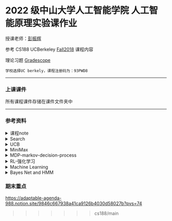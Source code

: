 # 2022 级中山大学人工智能学院 人工智能原理实验课作业

授课老师：[彭振辉](https://zhenhuipeng.com/ "Markdown")

参考 CS188 UCBerkeley [Fall2018](https://inst.eecs.berkeley.edu/~cs188/fa18/index.html "Markdown") 课程内容

理论习题 [Gradescope](https://www.gradescope.com/courses/33660 "Markdown")

    学校选择UC berkely，课程注册码为：93PWD8

---

### 上课课件

所有课程课件存储在课件文件夹中

---

### 参考资料

<details>
  <summary> 课程note</summary>

由知乎好心用户经过教授授权后翻译

1. [课程 note-1](https://zhuanlan.zhihu.com/p/61895500 "Markdown")
2. [课程 note-2](https://zhuanlan.zhihu.com/p/64368643 "Markdown")
3. [课程 note-3](https://zhuanlan.zhihu.com/p/148256240 "Markdown")
4. [课程 note-4](https://zhuanlan.zhihu.com/p/272652797 "Markdown")

</details>

<details>
    <summary>Search</summary>

1. [爬山法](https://blog.csdn.net/m0_74766888/article/details/137150994 "Markdown")
2. [模拟退火](https://zhuanlan.zhihu.com/p/266874840 "Markdown")
3. [遗传算法](https://zhuanlan.zhihu.com/p/100337680 "Markdown")
</details>
<details>
  <summary>UCB</summary>

4. [UCB 算法](https://zhuanlan.zhihu.com/p/589652397 "Markdown")
5. [UCB 案例+代码](https://zhuanlan.zhihu.com/p/32356077 "Markdown")

</details>

<details>
  <summary>MiniMax</summary>

1. [alpha-beta 详细推导和讲解](https://blog.csdn.net/weixin_42165981/article/details/103263211 "Markdown")

</details>

<details>
  <summary>MDP-markov-decision-process</summary>

1.  [MDP 笔记总结](https://github.com/SueBwj/CS188/blob/main/MDP.pdf "Markdown")
2.  [Markov decision process](https://medium.com/@ngao7/markov-decision-process-basics-3da5144d3348 "Markdown") MDP 基础概念介绍和代码示例
3.  [MDP: Value Iteration](https://zhuanlan.zhihu.com/p/33229439 "Markdown")
4.  [MDP: Value Iteration with code implementation](https://medium.com/@ngao7/markov-decision-process-value-iteration-2d161d50a6ff "Markdown")
5.  [MDP: policy iteration with code implementation](https://medium.com/@ngao7/markov-decision-process-policy-iteration-42d35ee87c82 "Markdown")

6.  关于 project3 task4 中 [Prioritized Sweeping Value Iteration](https://github.com/SueBwj/CS188/blob/main/reinforcement/NIPS-1992-memory-based-reinforcement-learning-efficient-computation-with-prioritized-sweeping-Paper.pdf "Markdown") 算法的介绍

</details>

<details>
  <summary>RL-强化学习</summary>

1.  note10 - [Exploration and Exploitation](https://github.com/SueBwj/CS188/blob/main/Exploration%20and%20Exploitation.pdf "Markdown")
2.  note11 - [Reinforcement Learning](https://github.com/SueBwj/CS188/blob/main/Reinforcement%20Learning.pdf "Markdown")
3.  [model-based ADP learner with code implementation](https://medium.com/@ngao7/reinforcement-learning-model-based-adp-learner-with-code-implementation-6ad73867fb1e "Markdown")
4.  [Model-free MC learner with code implementation](https://medium.com/@ngao7/reinforcement-learning-model-free-mc-learner-with-code-implementation-f9f475296dcb "Markdown") -- Monte Carlo 蒙特卡洛
5.  [Reinforcement learning: concepts of Q-learning](https://medium.com/@ngao7/reinforcement-learning-concepts-of-q-learning-22f2659525fd "Markdown")
6.  [Reinforcement learning: Q-learner with detailed example and code implementation](https://medium.com/@ngao7/reinforcement-learning-q-learner-with-detailed-example-and-code-implementation-f7578976473c#8db0 "Markdown")

</details>

<details>
  <summary>Machine Learning</summary>

1. [RNN 详解](https://blog.csdn.net/peaunt1/article/details/126334471 "Markdown")
2. [Note 21: Linear Regression and Perceptron](https://github.com/SueBwj/CS188/blob/main/machinelearning/Note%2021.pdf "Markdown")
3. [Note 22: Logistic Regression and Multi-Class Logistic Regression](https://github.com/SueBwj/CS188/blob/main/machinelearning/Logistic%20Regression%20and%20Multi-Class%20Logistic%20Regression%20Note%2022.pdf "Markdown")
4. [Note 23: Optimizer](https://github.com/SueBwj/CS188/blob/main/machinelearning/Optimizer%20Note%2023.pdf "Markdown")
5. [Note 24: Neural Networks overview](https://github.com/SueBwj/CS188/blob/main/machinelearning/Note%2024.pdf "Markdown")
</details>

<details>
  <summary>Bayes Net and HMM</summary>

1. [HMM](https://github.com/SueBwj/CS188/blob/main/HMM.pdf "Markdown")
2. [VE-1: vairable elimination](https://ermongroup.github.io/cs228-notes/inference/ve/ "Markdown") -- 斯坦福大学 cs288note，思路与课件一致，归纳总结的很棒，但更多的是直觉上的阐述
3. [VE-2: vairable elimination](https://www.jianshu.com/p/28a10aabe74c "Markdown") -- 给出了代码示例和详尽的例子
4. [判断贝叶斯网络中变量是否独立](https://zhuanlan.zhihu.com/p/436214290 "Markdown")
5. [机器学习-白板推导系列-隐马尔可夫模型](https://www.bilibili.com/video/BV1MW41167Rf?vd_source=65ec8981c0c50f7df1a335cd85471278 "Markdown")
</details>


### 期末重点
https://adaptable-agenda-988.notion.site/9846c667938a41ca9126b4030d58027b?pvs=74
>>>>>>> cs188/main
